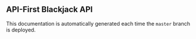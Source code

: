 ## API-First Blackjack API

This documentation is automatically generated each time the `master` branch is deployed.
